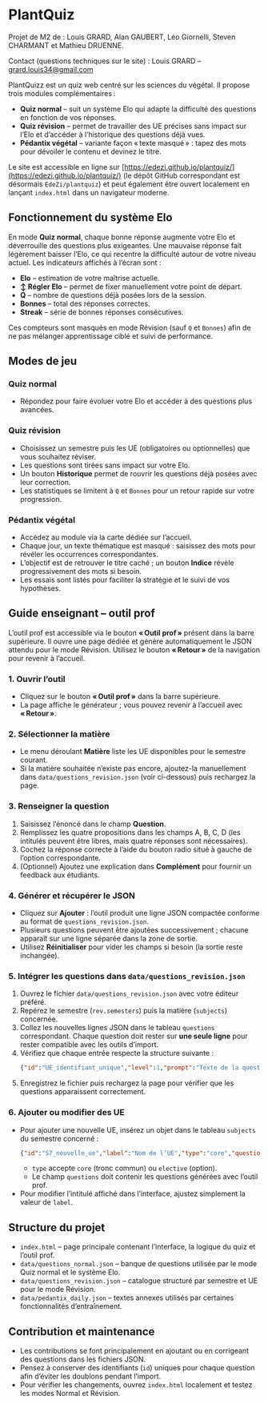 # PlantQuiz

Projet de M2 de : Louis GRARD, Alan GAUBERT, Léo Giornelli, Steven CHARMANT et Mathieu DRUENNE.

Contact (questions techniques sur le site) : Louis GRARD – grard.louis34@gmail.com

PlantQuizz est un quiz web centré sur les sciences du végétal. Il propose trois modules complémentaires :

- **Quiz normal** – suit un système Elo qui adapte la difficulté des questions en fonction de vos réponses.
- **Quiz révision** – permet de travailler des UE précises sans impact sur l’Elo et d’accéder à l’historique des questions déjà vues.
- **Pédantix végétal** – variante façon « texte masqué » : tapez des mots pour dévoiler le contenu et devinez le titre.


Le site est accessible en ligne sur [https://edezi.github.io/plantquiz/](https://edezi.github.io/plantquiz/) (le dépôt GitHub correspondant est désormais `EdeZi/plantquiz`) et peut également être ouvert localement en lançant `index.html` dans un navigateur moderne.

## Fonctionnement du système Elo

En mode **Quiz normal**, chaque bonne réponse augmente votre Elo et déverrouille des questions plus exigeantes. Une mauvaise réponse fait légèrement baisser l’Elo, ce qui recentre la difficulté autour de votre niveau actuel. Les indicateurs affichés à l’écran sont :

- **Elo** – estimation de votre maîtrise actuelle.
- **↕️ Régler Elo** – permet de fixer manuellement votre point de départ.
- **Q** – nombre de questions déjà posées lors de la session.
- **Bonnes** – total des réponses correctes.
- **Streak** – série de bonnes réponses consécutives.

Ces compteurs sont masqués en mode Révision (sauf `Q` et `Bonnes`) afin de ne pas mélanger apprentissage ciblé et suivi de performance.

## Modes de jeu

### Quiz normal

- Répondez pour faire évoluer votre Elo et accéder à des questions plus avancées.

### Quiz révision
- Choisissez un semestre puis les UE (obligatoires ou optionnelles) que vous souhaitez réviser.
- Les questions sont tirées sans impact sur votre Elo.
- Un bouton **Historique** permet de rouvrir les questions déjà posées avec leur correction.
- Les statistiques se limitent à `Q` et `Bonnes` pour un retour rapide sur votre progression.

### Pédantix végétal
- Accédez au module via la carte dédiée sur l’accueil.
- Chaque jour, un texte thématique est masqué : saisissez des mots pour révéler les occurrences correspondantes.
- L’objectif est de retrouver le titre caché ; un bouton **Indice** révèle progressivement des mots si besoin.
- Les essais sont listés pour faciliter la stratégie et le suivi de vos hypothèses.

## Guide enseignant – outil prof

L’outil prof est accessible via le bouton **« Outil prof »** présent dans la barre supérieure. Il ouvre une page dédiée et génère automatiquement le JSON attendu pour le mode Révision. Utilisez le bouton **« Retour »** de la navigation pour revenir à l’accueil.

### 1. Ouvrir l’outil
- Cliquez sur le bouton **« Outil prof »** dans la barre supérieure.
- La page affiche le générateur ; vous pouvez revenir à l’accueil avec **« Retour »**.

### 2. Sélectionner la matière
- Le menu déroulant **Matière** liste les UE disponibles pour le semestre courant.
- Si la matière souhaitée n’existe pas encore, ajoutez-la manuellement dans `data/questions_revision.json` (voir ci-dessous) puis rechargez la page.

### 3. Renseigner la question
1. Saisissez l’énoncé dans le champ **Question**.
2. Remplissez les quatre propositions dans les champs A, B, C, D (les intitulés peuvent être libres, mais quatre réponses sont nécessaires).
3. Cochez la réponse correcte à l’aide du bouton radio situé à gauche de l’option correspondante.
4. (Optionnel) Ajoutez une explication dans **Complément** pour fournir un feedback aux étudiants.

### 4. Générer et récupérer le JSON
- Cliquez sur **Ajouter** : l’outil produit une ligne JSON compactée conforme au format de `questions_revision.json`.
- Plusieurs questions peuvent être ajoutées successivement ; chacune apparaît sur une ligne séparée dans la zone de sortie.
- Utilisez **Réinitialiser** pour vider les champs si besoin (la sortie reste inchangée).

### 5. Intégrer les questions dans `data/questions_revision.json`
1. Ouvrez le fichier `data/questions_revision.json` avec votre éditeur préféré.
2. Repérez le semestre (`rev.semesters`) puis la matière (`subjects`) concernée.
3. Collez les nouvelles lignes JSON dans le tableau `questions` correspondant. Chaque question doit rester sur **une seule ligne** pour rester compatible avec les outils d’import.
4. Vérifiez que chaque entrée respecte la structure suivante :
   ```json
   {"id":"UE_identifiant_unique","level":1,"prompt":"Texte de la question ?","choices":[{"id":"a","text":"Réponse A","correct":true},{"id":"b","text":"Réponse B"},{"id":"c","text":"Réponse C"},{"id":"d","text":"Réponse D"}],"explanation":"Optionnel : explication"}
   ```
5. Enregistrez le fichier puis rechargez la page pour vérifier que les questions apparaissent correctement.

### 6. Ajouter ou modifier des UE
- Pour ajouter une nouvelle UE, insérez un objet dans le tableau `subjects` du semestre concerné :
  ```json
  {"id":"S7_nouvelle_ue","label":"Nom de l’UE","type":"core","questions":[]}
  ```
  - `type` accepte `core` (tronc commun) ou `elective` (option).
  - Le champ `questions` doit contenir les questions générées avec l’outil prof.
- Pour modifier l’intitulé affiché dans l’interface, ajustez simplement la valeur de `label`.

## Structure du projet
- `index.html` – page principale contenant l’interface, la logique du quiz et l’outil prof.
- `data/questions_normal.json` – banque de questions utilisée par le mode Quiz normal et le système Elo.
- `data/questions_revision.json` – catalogue structuré par semestre et UE pour le mode Révision.
- `data/pedantix_daily.json` – textes annexes utilisés par certaines fonctionnalités d’entraînement.

## Contribution et maintenance
- Les contributions se font principalement en ajoutant ou en corrigeant des questions dans les fichiers JSON.
- Pensez à conserver des identifiants (`id`) uniques pour chaque question afin d’éviter les doublons pendant l’import.
- Pour vérifier les changements, ouvrez `index.html` localement et testez les modes Normal et Révision.


